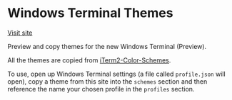 # Windows Terminal Themes

[Visit site](https://atomcorp.github.io/themes/)

Preview and copy themes for the new Windows Terminal (Preview).

All the themes are copied from [iTerm2-Color-Schemes](https://github.com/mbadolato/iTerm2-Color-Schemes).

To use, open up Windows Terminal settings (a file called `profile.json` will open), copy a theme from this site into the `schemes` section and then reference the name your chosen profile in the `profiles` section.
